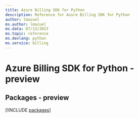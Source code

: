 ```yaml
---
title: Azure Billing SDK for Python
description: Reference for Azure Billing SDK for Python
author: lmazuel
ms.author: lmazuel
ms.data: 07/13/2023
ms.topic: reference
ms.devlang: python
ms.service: billing
---
```

# Azure Billing SDK for Python - preview
## Packages - preview
[!INCLUDE [packages](billing-index.md)]